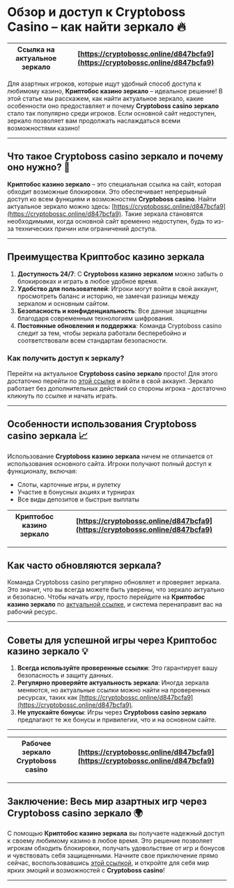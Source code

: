 # Обзор и доступ к Cryptoboss Casino – как найти зеркало 🔥

| Ссылка на актуальное зеркало | [https://cryptobossc.online/d847bcfa9](https://cryptobossc.online/d847bcfa9) |
| ---------------------------- | --------------------------------------------------------------------------- |

Для азартных игроков, которые ищут удобный способ доступа к любимому казино, **Криптобос казино зеркало** – идеальное решение! В этой статье мы расскажем, как найти актуальное зеркало, какие особенности оно предоставляет и почему **Cryptoboss casino зеркало** стало так популярно среди игроков. Если основной сайт недоступен, зеркало позволяет вам продолжать наслаждаться всеми возможностями казино!

---

## Что такое Cryptoboss casino зеркало и почему оно нужно? 🎲

**Криптобос казино зеркало** – это специальная ссылка на сайт, которая обходит возможные блокировки. Это обеспечивает непрерывный доступ ко всем функциям и возможностям **Cryptoboss casino**. Найти актуальное зеркало можно здесь: [https://cryptobossc.online/d847bcfa9](https://cryptobossc.online/d847bcfa9). Такие зеркала становятся необходимыми, когда основной сайт временно недоступен, будь то из-за технических причин или ограничений доступа.

---

## Преимущества Криптобос казино зеркала

1. **Доступность 24/7**: С **Cryptoboss казино зеркалом** можно забыть о блокировках и играть в любое удобное время.
2. **Удобство для пользователей**: Игроки могут войти в свой аккаунт, просмотреть баланс и историю, не замечая разницы между зеркалом и основным сайтом.
3. **Безопасность и конфиденциальность**: Все данные защищены благодаря современным технологиям шифрования.
4. **Постоянные обновления и поддержка**: Команда Cryptoboss casino следит за тем, чтобы зеркала работали бесперебойно и соответствовали всем стандартам безопасности.

### Как получить доступ к зеркалу?

Перейти на актуальное **Cryptoboss casino зеркало** просто! Для этого достаточно перейти по [этой ссылке](https://cryptobossc.online/d847bcfa9) и войти в свой аккаунт. Зеркало работает без дополнительных действий со стороны игрока – достаточно кликнуть по ссылке и начать играть.

---

## Особенности использования Cryptoboss casino зеркала 📈

Использование **Cryptoboss казино зеркала** ничем не отличается от использования основного сайта. Игроки получают полный доступ к функционалу, включая:

- Слоты, карточные игры, и рулетку
- Участие в бонусных акциях и турнирах
- Все виды депозитов и быстрые выплаты

| Криптобос казино зеркало | [https://cryptobossc.online/d847bcfa9](https://cryptobossc.online/d847bcfa9) |
| ------------------------ | --------------------------------------------------------------------------- |

---

## Как часто обновляются зеркала?

Команда Cryptoboss casino регулярно обновляет и проверяет зеркала. Это значит, что вы всегда можете быть уверены, что зеркало актуально и безопасно. Чтобы начать игру, просто перейдите на **Криптобос казино зеркало** по [актуальной ссылке](https://cryptobossc.online/d847bcfa9), и система перенаправит вас на рабочий ресурс.

---

## Советы для успешной игры через Криптобос казино зеркало 💡

1. **Всегда используйте проверенные ссылки**: Это гарантирует вашу безопасность и защиту данных.
2. **Регулярно проверяйте актуальность зеркала**: Иногда зеркала меняются, но актуальные ссылки можно найти на проверенных ресурсах, таких как [https://cryptobossc.online/d847bcfa9](https://cryptobossc.online/d847bcfa9).
3. **Не упускайте бонусы**: Игры через **Cryptoboss casino зеркало** предлагают те же бонусы и привилегии, что и на основном сайте.

---

| Рабочее зеркало Cryptoboss casino | [https://cryptobossc.online/d847bcfa9](https://cryptobossc.online/d847bcfa9) |
| --------------------------------- | --------------------------------------------------------------------------- |

---

## Заключение: Весь мир азартных игр через Cryptoboss casino зеркало 🌍

С помощью **Криптобос казино зеркала** вы получаете надежный доступ к своему любимому казино в любое время. Это решение позволяет игрокам обходить блокировки, получать удовольствие от игр и бонусов и чувствовать себя защищенными. Начните свое приключение прямо сейчас, воспользовавшись [этой ссылкой](https://cryptobossc.online/d847bcfa9), и откройте для себя мир ярких эмоций и возможностей с **Cryptoboss casino**!

---

